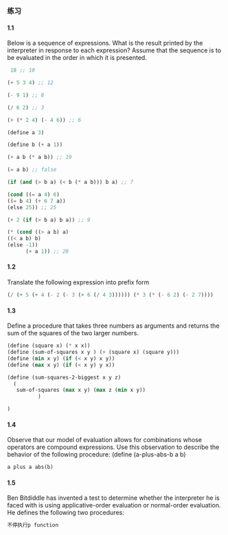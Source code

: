 ### 练习
#### 1.1
Below is a sequence of expressions. What is the result printed by the interpreter in
response to each expression? Assume that the sequence is to be evaluated in the order in which it is
presented.
```lisp
 10 ;; 10
```

```lisp
(+ 5 3 4) ;; 12
```

```lisp
(- 9 1) ;; 8
```

```lisp
(/ 6 2) ;; 3
```

```lisp
(+ (* 2 4) (- 4 6)) ;; 6
```

```lisp
(define a 3)

(define b (+ a 1))

(+ a b (* a b)) ;; 19

(= a b) ;; false

(if (and (> b a) (< b (* a b))) b a) ;; 7

(cond ((= a 4) 6)
((= b 4) (+ 6 7 a))
(else 25)) ;; 25

(+ 2 (if (> b a) b a)) ;; 9

(* (cond ((> a b) a)
((< a b) b)
(else -1))
      (+ a 1)) ;; 28
```

#### 1.2
Translate the following expression into prefix form
```lisp
(/ (+ 5 (+ 4 (- 2 (- 3 (+ 6 (/ 4 3)))))) (* 3 (* (- 6 2) (- 2 7))))
```

#### 1.3
Define a procedure that takes three numbers as arguments and returns the sum of the
squares of the two larger numbers.
```lisp
(define (square x) (* x x))
(define (sum-of-squares x y ) (+ (square x) (square y)))
(define (min x y) (if (< x y) x y))
(define (max x y) (if (< x y) y x))

(define (sum-squares-2-biggest x y z)
  (
   sum-of-squares (max x y) (max z (min x y))
		  )

)
```

#### 1.4
Observe that our model of evaluation allows for combinations whose operators are
compound expressions. Use this observation to describe the behavior of the following procedure:
(define (a-plus-abs-b a b)

```txt
a plus a abs(b)
```

#### 1.5
Ben Bitdiddle has invented a test to determine whether the interpreter he is faced with is
using applicative-order evaluation or normal-order evaluation. He defines the following two
procedures:

```txt
不停执行p function
```